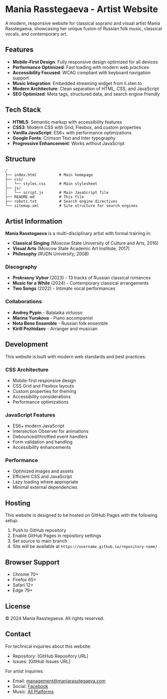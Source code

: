 # Mania Rasstegaeva - Artist Website

A modern, responsive website for classical soprano and visual artist Mania Rasstegaeva, showcasing her unique fusion of Russian folk music, classical vocals, and contemporary art.

## Features

- **Mobile-First Design**: Fully responsive design optimized for all devices
- **Performance Optimized**: Fast loading with modern web practices
- **Accessibility Focused**: WCAG compliant with keyboard navigation support
- **Music Integration**: Embedded streaming widget from li.sten.to
- **Modern Architecture**: Clean separation of HTML, CSS, and JavaScript
- **SEO Optimized**: Meta tags, structured data, and search engine friendly

## Tech Stack

- **HTML5**: Semantic markup with accessibility features
- **CSS3**: Modern CSS with Grid, Flexbox, and custom properties
- **Vanilla JavaScript**: ES6+ with performance optimizations
- **Google Fonts**: Crimson Text and Inter typography
- **Progressive Enhancement**: Works without JavaScript

## Structure

```
/
├── index.html          # Main homepage
├── css/
│   └── styles.css      # Main stylesheet
├── js/
│   └── script.js       # Main JavaScript file
├── README.md           # This file
├── robots.txt          # Search engine directives
└── sitemap.xml         # Site structure for search engines
```

## Artist Information

**Mania Rasstegaeva** is a multi-disciplinary artist with formal training in:

- **Classical Singing** (Moscow State University of Culture and Arts, 2016)
- **Visual Arts** (Moscow State Academic Art Institute, 2017)
- **Philosophy** (RUDN University, 2008)

### Discography

- **Prekrasny Vybor** (2023) - 13 tracks of Russian classical romances
- **Music for a While** (2024) - Contemporary classical arrangements
- **Two Songs** (2022) - Intimate vocal performances

### Collaborations

- **Andrey Pypin** - Balalaika virtuoso
- **Marina Yurakova** - Piano accompanist
- **Nota Bene Ensemble** - Russian folk ensemble
- **Kirill Pozhidaev** - Arranger and musician

## Development

This website is built with modern web standards and best practices:

### CSS Architecture
- Mobile-first responsive design
- CSS Grid and Flexbox layouts
- Custom properties for theming
- Accessibility considerations
- Performance optimizations

### JavaScript Features
- ES6+ modern JavaScript
- Intersection Observer for animations
- Debounced/throttled event handlers
- Form validation and handling
- Accessibility enhancements

### Performance
- Optimized images and assets
- Efficient CSS and JavaScript
- Lazy loading where appropriate
- Minimal external dependencies

## Hosting

This website is designed to be hosted on GitHub Pages with the following setup:

1. Push to GitHub repository
2. Enable GitHub Pages in repository settings
3. Set source to main branch
4. Site will be available at `https://username.github.io/repository-name/`

## Browser Support

- Chrome 70+
- Firefox 65+
- Safari 12+
- Edge 79+

## License

© 2024 Mania Rasstegaeva. All rights reserved.

## Contact

For technical inquiries about this website:
- Repository: [GitHub Repository URL]
- Issues: [GitHub Issues URL]

For artist inquiries:
- Email: management@maniarasstegaeva.com
- Social: [Facebook](https://www.facebook.com/mania.rasstegaeva/)
- Music: [All Platforms](https://li.sten.to/maniarasstegaeva)